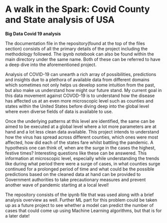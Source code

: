 # **A walk in the Spark: Covid County and State analysis of USA**
**Big Data Covid 19 analysis**

The documentation file in the repository(found at the top of the files section) consists of all the primary details of the project including the methodology followed. The ipynb notebook can also be found within the main directory under the same name. Both of these can be referred to have a deep dive into the aforementioned project.


Analysis of COVID-19 can unearth a rich array of possibilities, predictions and insights due to a plethora of available data from different domains which sometimes not only helps us develop some intuition from the past, but also make us understand how might our future stand. My current goal in this data movement against COVOD-19 is to understand how the disease has affected us at an even more microscopic level such as counties and states within the United States before diving deep into the global level where even diverse fields of data is available to use. 

Once the underlying patterns at this level are identified, the same can be aimed to be executed at a global level where a lot more parameters are at hand and a lot less clean data available. This project intends to understand how the virus has spread across different counties, which ones were most affected,  how did each of the states fare whilst battling the pandemic. A hypothesis one can think of, when are the surge in the cases the highest, festive times? Interesting questions like these can be answered. This information at microscopic level, especially while understanding the trends like during what period there were a surge of cases, in what counties surge continued for a prolonged period of time and what could be the possible predictions based on the cleaned data at hand can be provided to Government authorities to take precautionary measures and prevent another wave of pandemic starting at a local level!

The repository consists of the ipynb file that was used along with a brief analysis overview as well. Further ML part for this problem could be taken up as a future project to see whether a model can predict the number of cases that could come up using Machine Learning algorithms, but that is for a later date!
